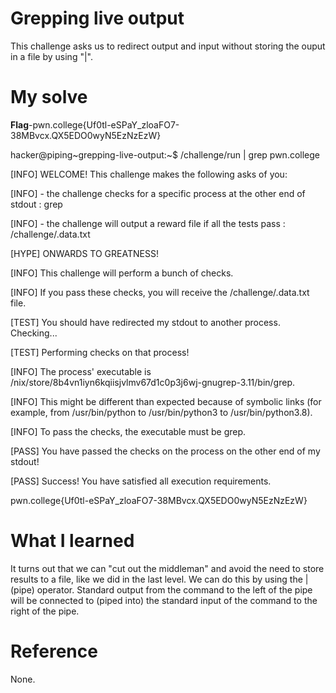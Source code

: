 # Grepping live output
This challenge asks us to redirect output and input without storing the ouput in a file by using "|".
# My solve
**Flag**-pwn.college{Uf0tl-eSPaY_zloaFO7-38MBvcx.QX5EDO0wyN5EzNzEzW}

hacker@piping~grepping-live-output:~$ /challenge/run | grep pwn.college

[INFO] WELCOME! This challenge makes the following asks of you:

[INFO] - the challenge checks for a specific process at the other end of stdout : grep

[INFO] - the challenge will output a reward file if all the tests pass : /challenge/.data.txt



[HYPE] ONWARDS TO GREATNESS!



[INFO] This challenge will perform a bunch of checks.

[INFO] If you pass these checks, you will receive the /challenge/.data.txt file.



[TEST] You should have redirected my stdout to another process. Checking...

[TEST] Performing checks on that process!



[INFO] The process' executable is /nix/store/8b4vn1iyn6kqiisjvlmv67d1c0p3j6wj-gnugrep-3.11/bin/grep.

[INFO] This might be different than expected because of symbolic links (for example, from /usr/bin/python to /usr/bin/python3 to /usr/bin/python3.8).

[INFO] To pass the checks, the executable must be grep.



[PASS] You have passed the checks on the process on the other end of my stdout!

[PASS] Success! You have satisfied all execution requirements.

pwn.college{Uf0tl-eSPaY_zloaFO7-38MBvcx.QX5EDO0wyN5EzNzEzW}

# What I learned
It turns out that we can "cut out the middleman" and avoid the need to store results to a file, like we did in the last level. We can do this by using the | (pipe) operator. Standard output from the command to the left of the pipe will be connected to (piped into) the standard input of the command to the right of the pipe. 
# Reference
None.
